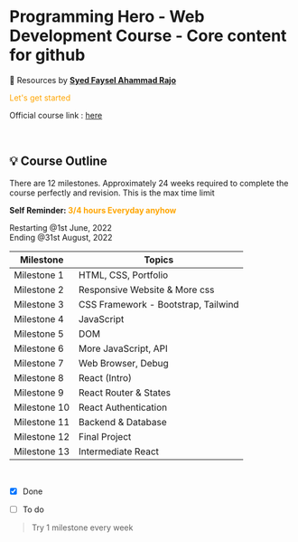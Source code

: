 # Programming Hero - Web Development Course - Core content for github  

:beginner: Resources by **[Syed Faysel Ahammad Rajo](https://syedfaysel.me)**  

<font  color="orange">Let's get started </font>  

Official course link : [here](https://web.programming-hero.com)  

<br>

## :bulb: Course Outline  
There are 12 milestones. Approximately 24 weeks required to complete the course perfectly and revision. This is the max time limit 

<p style="font-weight:bold">Self Reminder: <span style="color:orange"> 3/4 hours Everyday anyhow<span> </p>

Restarting @1st June, 2022  
Ending @31st August, 2022


Milestone | Topics 
----------|-----------
Milestone 1 | HTML, CSS, Portfolio
Milestone 2 | Responsive Website & More css
Milestone 3 | CSS Framework - Bootstrap, Tailwind
Milestone 4 | JavaScript
Milestone 5 | DOM
Milestone 6 | More JavaScript, API
Milestone 7 | Web Browser, Debug
Milestone 8 | React (Intro)
Milestone 9 | React Router & States
Milestone 10 | React Authentication
Milestone 11 | Backend & Database
Milestone 12 | Final Project 
Milestone 13 | Intermediate React


<br>


- [x] Done
- [ ] To do


> Try 1 milestone every week

